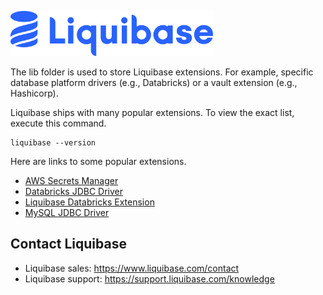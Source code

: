 <p align="left">
  <img src="../img/liquibase.png" alt="Liquibase Logo" title="Liquibase Logo" width="324" height="72">
</p>

The lib folder is used to store Liquibase extensions. For example, specific database platform drivers (e.g., Databricks) or a vault extension (e.g., Hashicorp).

Liquibase ships with many popular extensions. To view the exact list, execute this command.
```
liquibase --version
```

Here are links to some popular extensions.
* [AWS Secrets Manager](https://docs.liquibase.com/liquibase-pro/secrets-management/aws-secrets-mgr.html)
* [Databricks JDBC Driver](https://www.databricks.com/spark/jdbc-drivers-download)
* [Liquibase Databricks Extension](https://github.com/liquibase/liquibase-databricks)
* [MySQL JDBC Driver](https://dev.mysql.com/downloads/connector/j/)

## Contact Liquibase
* Liquibase sales: https://www.liquibase.com/contact
* Liquibase support: https://support.liquibase.com/knowledge